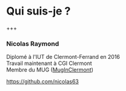# Qui suis-je ? 

+++

### Nicolas Raymond

Diplomé à l'IUT de Clermont-Ferrand en 2016 <br/>
Travail maintenant à CGI Clermont <br/>
Membre du MUG ([MugInClermont](https://www.meetup.com/fr-FR/MugInClermont/))

https://github.com/nicolas63